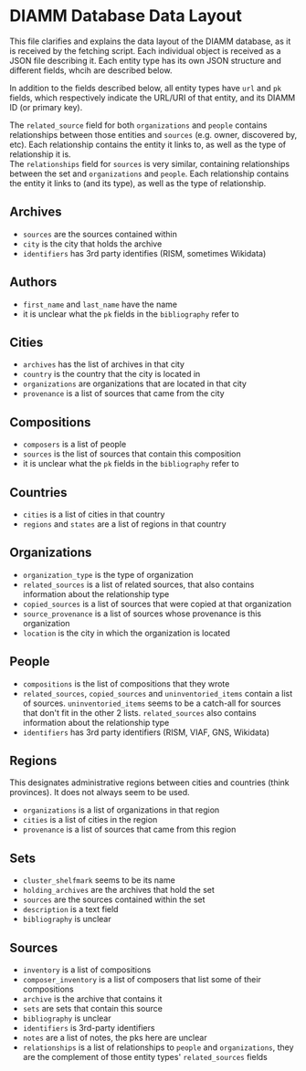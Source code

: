 # DIAMM Database Data Layout

This file clarifies and explains the data layout of the DIAMM database, as it is received by the fetching script. Each individual object is received as a JSON file describing it. Each entity type has its own JSON structure and different fields, whcih are described below.

In addition to the fields described below, all entity types have `url` and `pk` fields, which respectively indicate the URL/URI of that entity, and its DIAMM ID (or primary key).

The `related_source` field for both `organizations` and `people` contains relationships between those entities and `sources` (e.g. owner, discovered by, etc). Each relationship contains the entity it links to, as well as the type of relationship it is.  
The `relationships` field for `sources` is very similar, containing relationships between the set and `organizations` and `people`. Each relationship contains the entity it links to (and its type), as well as the type of relationship.

## Archives

- `sources` are the sources contained within
- `city` is the city that holds the archive
- `identifiers` has 3rd party identifies (RISM, sometimes Wikidata)

## Authors

- `first_name` and `last_name` have the name
- it is unclear what the `pk` fields in the `bibliography` refer to

## Cities

- `archives` has the list of archives in that city
- `country` is the country that the city is located in
- `organizations` are organizations that are located in that city
- `provenance` is a list of sources that came from the city

## Compositions

- `composers` is a list of people
- `sources` is the list of sources that contain this composition
- it is unclear what the `pk` fields in the `bibliography` refer to

## Countries

- `cities` is a list of cities in that country
- `regions` and `states` are a list of regions in that country

## Organizations

- `organization_type` is the type of organization
- `related_sources` is a list of related sources, that also contains information about the relationship type
- `copied_sources` is a list of sources that were copied at that organization
- `source_provenance` is a list of sources whose provenance is this organization
- `location` is the city in which the organization is located

## People

- `compositions` is the list of compositions that they wrote
- `related_sources`, `copied_sources` and `uninventoried_items` contain a list of sources. `uninventoried_items` seems to be a catch-all for sources that don't fit in the other 2 lists. `related_sources` also contains information about the relationship type
- `identifiers` has 3rd party identifiers (RISM, VIAF, GNS, Wikidata)

## Regions

This designates administrative regions between cities and countries (think provinces). It does not always seem to be used.

- `organizations` is a list of organizations in that region
- `cities` is a list of cities in the region
- `provenance` is a list of sources that came from this region

## Sets

- `cluster_shelfmark` seems to be its name
- `holding_archives` are the archives that hold the set
- `sources` are the sources contained within the set
- `description` is a text field
- `bibliography` is unclear

## Sources

- `inventory` is a list of compositions
- `composer_inventory` is a list of composers that list some of their compositions
- `archive` is the archive that contains it
- `sets` are sets that contain this source
- `bibliography` is unclear
- `identifiers` is 3rd-party identifiers
- `notes` are a list of notes, the pks here are unclear
- `relationships` is a list of relationships to `people` and `organizations`, they are the complement of those entity types' `related_sources` fields
